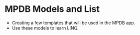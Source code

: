 # MPDB Models and List
<ul>
  <li>Creating a few templates that will be used in the MPDB app.</li>
  <li>Use these models to learn LINQ.  </li>
</ul>

